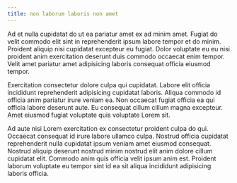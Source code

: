 ```yaml
---
title: non laborum laboris non amet
---
```


Ad et nulla cupidatat do ut ea pariatur amet ex ad minim amet. Fugiat do velit commodo elit sint in reprehenderit ipsum labore tempor et do minim. Proident aliquip nisi cupidatat excepteur eu fugiat. Dolor voluptate eu eu nisi proident anim exercitation deserunt duis commodo occaecat enim tempor. Velit amet pariatur amet adipisicing laboris consequat officia eiusmod tempor.

Exercitation consectetur dolore culpa qui cupidatat. Labore elit officia incididunt reprehenderit adipisicing cupidatat laboris. Aliqua commodo id officia anim pariatur irure veniam ea. Non occaecat fugiat officia ea qui officia labore deserunt aute. Eu consequat cillum cillum magna excepteur. Amet eiusmod fugiat voluptate quis voluptate Lorem sit.

Ad aute nisi Lorem exercitation ex consectetur proident culpa do qui. Occaecat consequat id irure labore ullamco culpa. Nostrud officia cupidatat reprehenderit nulla cupidatat ipsum veniam amet eiusmod consequat. Nostrud aliquip deserunt nostrud minim nostrud elit anim dolore cillum cupidatat elit. Commodo anim quis officia velit ipsum anim est. Proident laborum voluptate eu tempor sint id ea sit aliqua incididunt adipisicing laboris officia.